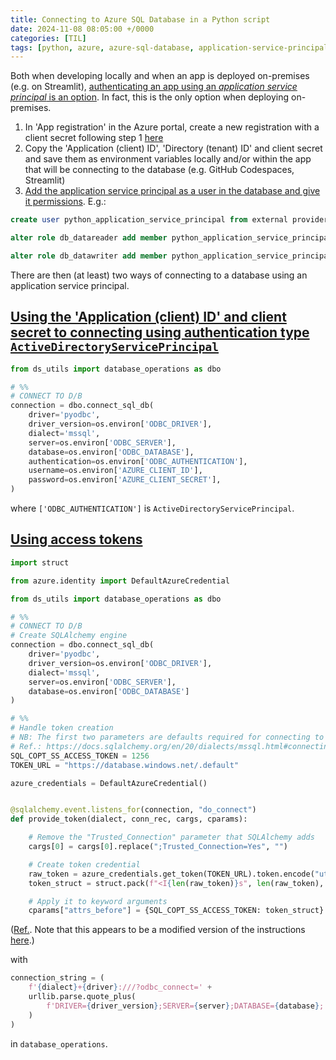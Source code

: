 ```yaml
---
title: Connecting to Azure SQL Database in a Python script
date: 2024-11-08 08:05:00 +/0000
categories: [TIL]
tags: [python, azure, azure-sql-database, application-service-principal]
---
```


Both when developing locally and when an app is deployed on-premises (e.g. on Streamlit), [authenticating an app using an _application service principal_ is an option](https://learn.microsoft.com/en-us/azure/developer/python/sdk/authentication/overview#recommended-app-authentication-approach). In fact, this is the only option when deploying on-premises.

1. In 'App registration' in the Azure portal, create a new registration with a client secret following step 1 [here](https://learn.microsoft.com/en-us/azure/developer/python/sdk/authentication/local-development-service-principal?tabs=azure-portal)
1. Copy the 'Application (client) ID', 'Directory (tenant) ID' and client secret and save them as environment variables locally and/or within the app that will be connecting to the database (e.g. GitHub Codespaces, Streamlit)
1. [Add the application service principal as a user in the database and give it permissions](https://learn.microsoft.com/en-us/answers/questions/1665352/how-to-create-service-principal-link-to-the-azure). E.g.:

```sql
create user python_application_service_principal from external provider

alter role db_datareader add member python_application_service_principal;

alter role db_datawriter add member python_application_service_principal;
```
There are then (at least) two ways of connecting to a database using an application service principal.

## [Using the 'Application (client) ID' and client secret to connecting using authentication type `ActiveDirectoryServicePrincipal`](https://learn.microsoft.com/en-us/sql/connect/odbc/using-azure-active-directory?view=sql-server-ver16#new-andor-modified-dsn-and-connection-string-keywords)

```py
from ds_utils import database_operations as dbo

# %%
# CONNECT TO D/B
connection = dbo.connect_sql_db(
    driver='pyodbc',
    driver_version=os.environ['ODBC_DRIVER'],
    dialect='mssql',
    server=os.environ['ODBC_SERVER'],
    database=os.environ['ODBC_DATABASE'],
    authentication=os.environ['ODBC_AUTHENTICATION'],
    username=os.environ['AZURE_CLIENT_ID'],
    password=os.environ['AZURE_CLIENT_SECRET'],
)
```

where `['ODBC_AUTHENTICATION']` is `ActiveDirectoryServicePrincipal`.

## [Using access tokens](https://learn.microsoft.com/en-us/sql/connect/odbc/using-azure-active-directory?view=sql-server-ver16#new-andor-modified-connection-attributes)

```py
import struct

from azure.identity import DefaultAzureCredential

from ds_utils import database_operations as dbo

# %%
# CONNECT TO D/B
# Create SQLAlchemy engine
connection = dbo.connect_sql_db(
    driver='pyodbc',
    driver_version=os.environ['ODBC_DRIVER'],
    dialect='mssql',
    server=os.environ['ODBC_SERVER'],
    database=os.environ['ODBC_DATABASE']
)

# %%
# Handle token creation
# NB: The first two parameters are defaults required for connecting to Azure SQL Database
# Ref.: https://docs.sqlalchemy.org/en/20/dialects/mssql.html#connecting-to-databases-with-access-tokens        # noqa
SQL_COPT_SS_ACCESS_TOKEN = 1256
TOKEN_URL = "https://database.windows.net/.default"

azure_credentials = DefaultAzureCredential()


@sqlalchemy.event.listens_for(connection, "do_connect")
def provide_token(dialect, conn_rec, cargs, cparams):

    # Remove the "Trusted_Connection" parameter that SQLAlchemy adds
    cargs[0] = cargs[0].replace(";Trusted_Connection=Yes", "")

    # Create token credential
    raw_token = azure_credentials.get_token(TOKEN_URL).token.encode("utf-16-le")
    token_struct = struct.pack(f"<I{len(raw_token)}s", len(raw_token), raw_token)

    # Apply it to keyword arguments
    cparams["attrs_before"] = {SQL_COPT_SS_ACCESS_TOKEN: token_struct}

```

([Ref.](https://docs.sqlalchemy.org/en/20/dialects/mssql.html#connecting-to-databases-with-access-tokens). Note that this appears to be a modified version of the instructions [here](https://learn.microsoft.com/en-us/azure/azure-sql/database/azure-sql-python-quickstart?view=azuresql&tabs=windows%2Csql-inter#add-code-to-connect-to-azure-sql-database).)

with

```py
connection_string = (
    f'{dialect}+{driver}:///?odbc_connect=' +
    urllib.parse.quote_plus(
        f'DRIVER={driver_version};SERVER={server};DATABASE={database};'
    )
)
```

in `database_operations`.
